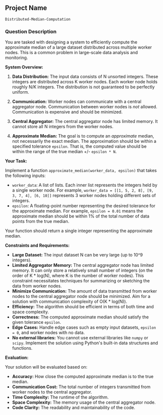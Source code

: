 ## Project Name

```
Distributed-Median-Computation
```

### Question Description

You are tasked with designing a system to efficiently compute the approximate median of a large dataset distributed across multiple worker nodes.  This is a common problem in large-scale data analysis and monitoring.

**System Overview:**

1.  **Data Distribution:** The input data consists of N unsorted integers. These integers are distributed across K worker nodes. Each worker node holds roughly N/K integers. The distribution is not guaranteed to be perfectly uniform.

2.  **Communication:**  Worker nodes can communicate with a central aggregator node.  Communication between worker nodes is *not* allowed. Communication is expensive and should be minimized.

3.  **Central Aggregator:** The central aggregator node has limited memory. It cannot store all N integers from the worker nodes.

4.  **Approximate Median:** The goal is to compute an *approximate* median, not necessarily the exact median. The approximation should be within a specified tolerance `epsilon`. That is, the computed value should be within the range of the true median +/- `epsilon * N`.

**Your Task:**

Implement a function `approximate_median(worker_data, epsilon)` that takes the following inputs:

*   `worker_data`: A list of lists. Each inner list represents the integers held by a single worker node.  For example, `worker_data = [[1, 5, 2, 8], [9, 3, 7, 4], [6, 10]]` represents 3 worker nodes holding different sets of integers.
*   `epsilon`: A floating-point number representing the desired tolerance for the approximate median.  For example, `epsilon = 0.01` means the approximate median should be within 1% of the total number of data points from the true median.

Your function should return a single integer representing the approximate median.

**Constraints and Requirements:**

*   **Large Dataset:** The input dataset N can be very large (up to 10^9 integers).
*   **Limited Aggregator Memory:** The central aggregator node has limited memory.  It can only store a relatively small number of integers (on the order of K * log(N), where K is the number of worker nodes). This constraint necessitates techniques for summarizing or sketching the data from worker nodes.
*   **Minimize Communication:** The amount of data transmitted from worker nodes to the central aggregator node should be minimized. Aim for a solution with communication complexity of O(K * log(N)).
*   **Efficiency:**  The algorithm should be efficient in terms of both time and space complexity.
*   **Correctness:** The computed approximate median should satisfy the given tolerance `epsilon`.
*   **Edge Cases:** Handle edge cases such as empty input datasets, `epsilon = 0`, and worker nodes with no data.
*   **No external libraries:** You cannot use external libraries like `numpy` or `scipy`. Implement the solution using Python's built-in data structures and functions.

**Evaluation:**

Your solution will be evaluated based on:

*   **Accuracy:**  How close the computed approximate median is to the true median.
*   **Communication Cost:** The total number of integers transmitted from worker nodes to the central aggregator.
*   **Time Complexity:** The runtime of the algorithm.
*   **Space Complexity:** The memory usage of the central aggregator node.
*   **Code Clarity:** The readability and maintainability of the code.
